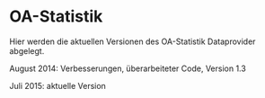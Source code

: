 OA-Statistik
============
Hier werden die aktuellen Versionen des OA-Statistik Dataprovider abgelegt.

August 2014:	Verbesserungen, überarbeiteter Code, Version 1.3

Juli 2015:  aktuelle Version 
